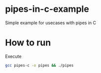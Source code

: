 # pipes-in-c-example
Simple example for usecases with pipes in C

# How to run
Execute 
``` bash
gcc pipes-c -o pipes && ./pipes 
```
